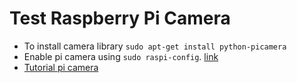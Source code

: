 # Test Raspberry Pi Camera
- To install camera library `sudo apt-get install python-picamera`
- Enable pi camera using `sudo raspi-config`. [link](https://www.raspberrypi.org/documentation/configuration/camera.md)
- [Tutorial pi camera](https://electronicshobbyists.com/raspberry-pi-camera-module-tutorial-taking-picture-and-video-recording/)